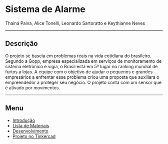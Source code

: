 # Sistema de Alarme
Thainá Paiva, Alice Tonelli, Leonardo Sartoratto e Keythianne Neves


--------
## Descrição
O projeto se baseia em problemas reais na vida cotidiana do brasileiro. Segundo a Gopp, empresa especializada em serviços de monitoramento de sistema eletrônico e vigia,
o Brasil está em 5º lugar no ranking mundial de furtos a lojas. A equipe com o objetivo de ajudar o pequenos e grandes empresários a enfrentar esse problema
criou uma proposta que auxiliara o empreendedor a proteger seu negócio. O projeto conta com um sensor que é ativado por movimentos. 

-------
## Menu 
+  [Introdução](https://github.com/Neveskb/Sistema_de_Alarme/blob/main/Introdu%C3%A7%C3%A3o.md)
+  [Lista de Materiais](https://github.com/Neveskb/Sistema_de_Alarme/blob/main/ListaMaterial.md) 
+  [Desenvolvimento](https://github.com/Neveskb/Sistema_de_Alarme/blob/main/desenvolvimento.md)
+  [Projeto no Tinkercad](https://www.tinkercad.com/things/3cDxuc6rvWS)

